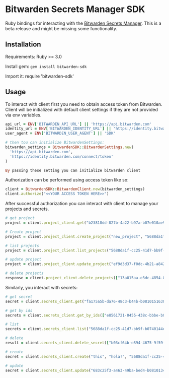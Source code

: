 # Bitwarden Secrets Manager SDK

Ruby bindings for interacting with the [Bitwarden Secrets Manager]. This is a beta release and might be missing some functionality.

## Installation

Requirements: Ruby >= 3.0

Install gem: `gem install bitwarden-sdk`

Import it: require 'bitwarden-sdk'


## Usage

To interact with client first you need to obtain access token from Bitwarden.
Client will be initialized with default client settings if they are not provided
via env variables.

```ruby
api_url = ENV['BITWARDEN_API_URL'] || 'https://api.bitwarden.com'
identity_url = ENV['BITWARDEN_IDENTITY_URL'] || 'https://identity.bitwarden.com'
user_agent = ENV['BITWARDEN_USER_AGENT'] || 'SDK'

# then tou can initialize BitwardenSettings:
bitwarden_settings = BitwardenSDK::BitwardenSettings.new(
  'https://api.bitwarden.com',
  'https://identity.bitwarden.com/connect/token'
)

By passing these setting you can initialize bitwarden client

```

Authorization can be performed using access token like so:
```ruby
client = BitwardenSDK::BitwardenClient.new(bitwarden_settings)
client.authorize("<<YOUR ACCESS TOKEN HERE>>")
```

After successful authorization you can interact with client to manage your projects and secrets.
```ruby
# get project
project = client.project_client.get("b23818dd-827b-4a22-b97a-b07e010ae9d4")

# Create project
project = client.project_client.create_project("new_project", "5688da1f-cc25-41d7-bb9f-b0740144ef1d")

# list projects
project = client.project_client.list_projects("5688da1f-cc25-41d7-bb9f-b0740144ef1d")

# update project
project = client.project_client.update_project("ef9d3d37-f0dc-4b21-a842-b0810129bf02", "test_project_x", "5688da1f-cc25-41d7-bb9f-b0740144ef1d")

# delete projects
response = client.project_client.delete_projects(["13a015aa-e3dc-4854-875a-b08101512d2f"])
```

Similarly, you interact with secrets:
```ruby
# get secret
secret = client.secrets_client.get("fa175a5b-da76-48c3-b44b-b0810151638c")

# get by ids
secrets = client.secrets_client.get_by_ids(["e8561721-0455-438c-bbbe-b0810152f534"])

# list
secrets = client.secrets_client.list("5688da1f-cc25-41d7-bb9f-b0740144ef1d")

# delete
result = client.secrets_client.delete_secret(["b03cf64b-e894-4675-9f59-b0810152abe6", "e8561721-0455-438c-bbbe-b0810152f534"])

# create
secret = client.secrets_client.create("this", "hola!", "5688da1f-cc25-41d7-bb9f-b0740144ef1d", ["ef9d3d37-f0dc-4b21-a842-b0810129bf02"], "blah")

# update
secret = client.secrets_client.update("683c25f3-a463-49ba-bed4-b0810134a7b1", "Title", "my pass", "5688da1f-cc25-41d7-bb9f-b0740144ef1d", ["4647aede-33f1-4ad1-a258-b07a014a48a7"], "supersecret77")
```
[Bitwarden Secrets Manager]: https://bitwarden.com/products/secrets-manager/
